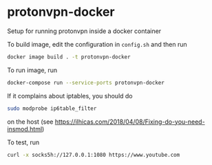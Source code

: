 # protonvpn-docker
Setup for running protonvpn inside a docker container

To build image, edit the configuration in `config.sh` and then run
```sh
docker image build . -t protonvpn-docker
```

To run image, run
```sh
docker-compose run --service-ports protonvpn-docker
```
If it complains about iptables, you should do
```sh
sudo modprobe ip6table_filter
```
on the host
(see https://ilhicas.com/2018/04/08/Fixing-do-you-need-insmod.html)

To test, run
```sh
curl -x socks5h://127.0.0.1:1080 https://www.youtube.com
```
